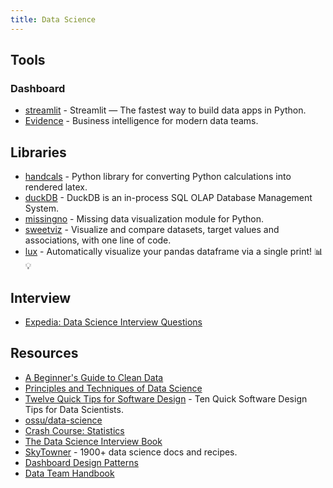 ```yaml
---
title: Data Science
---
```


## Tools

### Dashboard

- [streamlit](https://github.com/streamlit/streamlit) - Streamlit — The fastest way to build data apps in Python.
- [Evidence](https://evidence.dev/) - Business intelligence for modern data teams.

## Libraries

- [handcals](https://github.com/connorferster/handcalcs) - Python library for converting Python calculations into rendered latex.
- [duckDB](https://github.com/duckdb/duckdb) - DuckDB is an in-process SQL OLAP Database Management System.
- [missingno](https://github.com/ResidentMario/missingno) - Missing data visualization module for Python.
- [sweetviz](https://github.com/fbdesignpro/sweetviz) - Visualize and compare datasets, target values and associations, with one line of code.
- [lux](https://github.com/lux-org/lux) - Automatically visualize your pandas dataframe via a single print! 📊 💡

## Interview

- [Expedia: Data Science Interview Questions](https://interviewleaks.medium.com/expedia-leaked-data-science-interview-questions-f779de41a0a)

## Resources

- [A Beginner's Guide to Clean Data](https://b-greve.gitbook.io/beginners-guide-to-clean-data/)
- [Principles and Techniques of Data Science](http://www.textbook.ds100.org/intro.html)
- [Twelve Quick Tips for Software Design](https://github.com/gvwilson/12-design) - Ten Quick Software Design Tips for Data Scientists.
- [ossu/data-science](https://github.com/ossu/data-science)
- [Crash Course: Statistics](https://www.youtube.com/playlist?list=PL8dPuuaLjXtNM_Y-bUAhblSAdWRnmBUcr)
- [The Data Science Interview Book](https://dipranjan.github.io/dsinterviewqns/intro.html)
- [SkyTowner](https://www.skytowner.com/) - 1900+ data science docs and recipes.
- [Dashboard Design Patterns](https://dashboarddesignpatterns.github.io/)
- [Data Team Handbook](https://about.gitlab.com/handbook/business-technology/data-team/)
